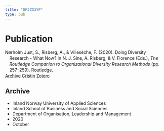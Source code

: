 ```yaml
---
title: "GPJZX3YP"
type: pub
---
```

<h1>Publication</h1>
<article id="csl-bib-container-GPJZX3YP" class="csl-bib-container">
  <div class="csl-bib-body" style="line-height: 1.35; padding-left: 1em; text-indent:-1em;">
  <div class="csl-entry">N&#xF8;rholm Just, S., Risberg, A., &amp; Villes&#xE8;che, F. (2020). Doing Diversity Research - What Now? In N. J. Sine, A. Risberg, &amp; V. Florence (Eds.), <i>The Routledge Companion to Organizational Diversity Research Methods</i> (pp. 257&#x2013;259). Routledge.</div>
</div>
  <div class="csl-bib-buttons">
    <a href="#taxonomy-article-GPJZX3YP" class="csl-bib-button">Archive</a>
    <a href="https://app.cristin.no/results/show.jsf?id=1840537" alt="Cristin URL" class="csl-bib-button">Cristin</a>
    <a href="http://zotero.org/groups/5402882/items/GPJZX3YP" alt="Zotero URL" class="csl-bib-button">Zotero</a>
  </div>
  <div id="csl-bib-meta-container-GPJZX3YP"></div>
</article>
<div id="csl-bib-meta-GPJZX3YP" class="csl-bib-meta">
  <article id="taxonomy-article-GPJZX3YP" class="taxonomy-article">
    <h1>Archive</h1>
    <ul>
      <li>Inland Norway University of Applied Sciences</li>
      <li>Inland School of Business and Social Sciences</li>
      <li>Department of Organisation, Leadership and Management</li>
      <li>2020</li>
      <li>October</li>
    </ul>
  </article>
</div>
